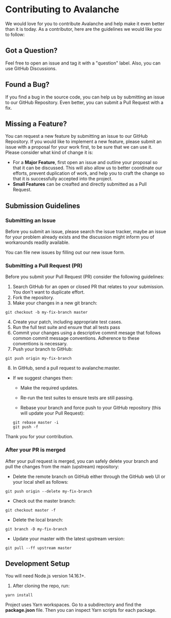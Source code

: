 # Contributing to Avalanche

We would love for you to contribute Avalanche and help make it even better than it is today. As a contributor, here are the guidelines we would like you to follow:

## Got a Question?

Feel free to open an issue and tag it with a "question" label. Also, you can use GitHub Discussions.

## Found a Bug?

If you find a bug in the source code, you can help us by submitting an issue to our GitHub Repository. Even better, you can submit a Pull Request with a fix.

## Missing a Feature?

You can request a new feature by submitting an issue to our GitHub Repository. If you would like to implement a new feature, please submit an issue with a proposal for your work first, to be sure that we can use it. Please consider what kind of change it is:

- For a **Major Feature**, first open an issue and outline your proposal so that it can be discussed. This will also allow us to better coordinate our efforts, prevent duplication of work, and help you to craft the change so that it is successfully accepted into the project.
- **Small Features** can be creafted and directly submitted as a Pull Request.

## Submission Guidelines

### Submitting an Issue

Before you submit an issue, please search the issue tracker, maybe an issue for your problem already exists and the discussion might inform you of workarounds readily available.

You can file new issues by filling out our new issue form.

### Submitting a Pull Request (PR)

Before you submit your Pull Request (PR) consider the following guidelines:

1. Search GitHub for an open or closed PR that relates to your submission. You don't want to duplicate effort.
2. Fork the repository.
3. Make your changes in a new git branch:

```
git checkout -b my-fix-branch master
```

4. Create your patch, including appropriate test cases.
5. Run the full test suite and ensure that all tests pass
6. Commit your changes using a descriptive commit mesage that follows common commit message conventions. Adherence to these conventions is necessary.
7. Push your branch to GitHub:

```
git push origin my-fix-branch
```

8. In GitHub, send a pull request to avalanche:master.

- If we suggest changes then:

  - Make the required updates.

  - Re-run the test suites to ensure tests are still passing.

  - Rebase your branch and force push to your GitHub repository (this will update your Pull Request):

  ```
  git rebase master -i
  git push -f
  ```

Thank you for your contribution.

### After your PR is merged

After your pull request is merged, you can safely delete your branch and pull the changes from the main (upstream) repository:

- Delete the remote branch on GitHub either through the GitHub web UI or your local shell as follows:

```
git push origin --delete my-fix-branch
```

- Check out the master branch:

```
git checkout master -f
```

- Delete the local branch:

```
git branch -D my-fix-branch
```

- Update your master with the latest upstream version:

```
git pull --ff upstream master
```

## Development Setup

You will need Node.js version 14.16.1+.

1. After cloning the repo, run:

```
yarn install
```

Project uses Yarn workspaces. Go to a subdirectory and find the **package.json** file. Then you can inspect Yarn scripts for each package.
